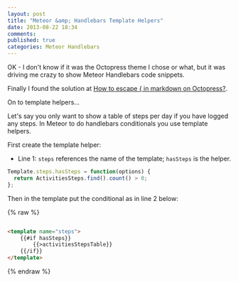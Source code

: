 ```yaml
---
layout: post
title: "Meteor &amp; Handlebars Template Helpers"
date: 2013-08-22 18:34
comments:
published: true 
categories: Meteor Handlebars
---
```

OK - I don't know if it was the Octopress theme I chose or what, but it was driving me crazy to show Meteor Handlebars code snippets.

Finally I found the solution at [How to escape { in markdown on Octopress?](http://stackoverflow.com/questions/15786144/how-to-escape-in-markdown-on-octopress). 

On to template helpers...

Let's say you only want to show a table of steps per day if you have logged any steps. In Meteor to do handlebars conditionals you use template helpers.

First create the template helper:

* Line 1: `steps` references the name of the template; `hasSteps` is the helper.


``` js
Template.steps.hasSteps = function(options) {
  return ActivitiesSteps.find().count() > 0;
};

```

Then in the template put the conditional as in line 2 below:

{% raw %}
``` html

<template name="steps">		
	{{#if hasSteps}}
		{{>activitiesStepsTable}}
	{{/if}}
</template>

```
{% endraw %}






